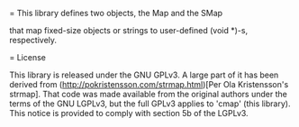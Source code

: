 = This library defines two objects, the Map and the SMap

that map fixed-size objects or strings to user-defined (void \*)-s,
respectively.

= License

  This library is released under the GNU GPLv3.  A large part of it
has been derived from 
(http://pokristensson.com/strmap.html)[Per Ola Kristensson's strmap].
That code was made available from the original authors under the
terms of the GNU LGPLv3, but the full GPLv3 applies to 'cmap' (this library).
This notice is provided to comply with section 5b of the LGPLv3.
